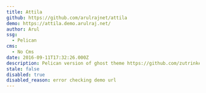 ```yaml
---
title: Attila
github: https://github.com/arulrajnet/attila
demo: https://attila.demo.arulraj.net/
author: Arul
ssg:
  - Pelican
cms:
  - No Cms
date: 2016-09-11T17:32:26.000Z
description: Pelican version of ghost theme https://github.com/zutrinken/attila
stale: false
disabled: true
disabled_reason: error checking demo url
---
```

